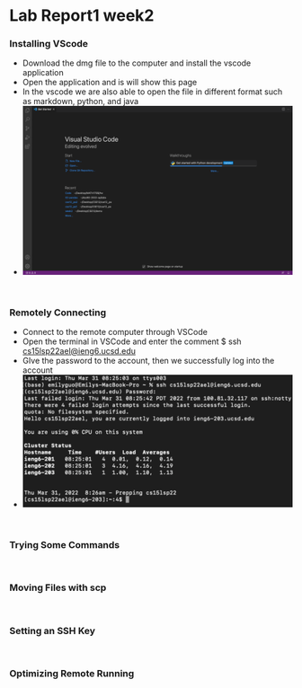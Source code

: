 # Lab Report1 week2

### Installing VScode
- Download the dmg file to the computer and install the vscode application
- Open the application and is will show this page
- In the vscode we are also able to open the file in different format such as markdown, python, and java
- <img src="VSCode.png" alt="drawing" width="800"/>
<br>

### Remotely Connecting
- Connect to the remote computer through VSCode
- Open the terminal in VSCode and enter the comment $ ssh cs15lsp22ael@ieng6.ucsd.edu
- GIve the password to the account, then we successfully log into the account
- <img src="LogIntoRemote.png" alt="drawing" width="800"/>
<br>

### Trying Some Commands
<br>

### Moving Files with scp
<br>

### Setting an SSH Key
<br>

### Optimizing Remote Running
<br>
